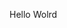 Hello Wolrd



























































































































































































































































































































































































































































































































































































































































































































































































































































































































































































































































































































































































































































































































































































































































































































































































































































































































































































































































































































































































































































































































































































































































































































































































































































































































































































































































































































































































































































































































































































































































































































































































































































































































































































































































































































































































































































































































































































































































































































































































































































































































































































































































































































































































































































































































































































































































































































































































































































































































































































































































































































































































































































































































































































































































































































